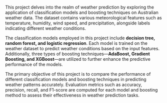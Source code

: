 This project delves into the realm of weather prediction by exploring the application of classification models and boosting techniques on Australian weather data. The dataset contains various meteorological features such as temperature, humidity, wind speed, and precipitation, alongside labels indicating different weather conditions.

The classification models employed in this project include **decision tree, random forest, and logistic regression**. Each model is trained on the weather dataset to predict weather conditions based on the input features. Additionally, three types of boosting techniques—**AdaBoost, Gradient Boosting, and XGBoost**—are utilized to further enhance the predictive performance of the models.

The primary objective of this project is to compare the performance of different classification models and boosting techniques in predicting weather patterns accurately. Evaluation metrics such as accuracy, precision, recall, and F1-score are computed for each model and boosting method to assess their effectiveness in weather prediction tasks.
